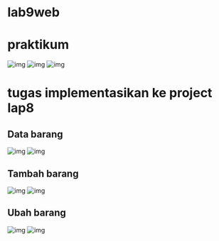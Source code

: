 # lab9web

# praktikum
![img](https://github.com/luffy-arc/lab9web/blob/main/Screenshot%202023-12-05%20063201.png)
![img](https://github.com/luffy-arc/lab9web/blob/main/Screenshot%202023-12-05%20063216.png)
![img](https://github.com/luffy-arc/lab9web/blob/main/Screenshot%202023-12-05%20063241.png)

# tugas implementasikan ke project lap8
## Data barang
![img](https://github.com/luffy-arc/lab9web/blob/main/Screenshot%20(75).png)
![img](https://github.com/luffy-arc/lab9web/blob/main/Screenshot%20(76).png)
## Tambah barang 
![img](https://github.com/luffy-arc/lab9web/blob/main/Screenshot%20(74).png)
![img](https://github.com/luffy-arc/lab9web/blob/main/Screenshot%20(77).png)
## Ubah barang
![img](https://github.com/luffy-arc/lab9web/blob/main/Screenshot%20(71).png)
![img](https://github.com/luffy-arc/lab9web/blob/main/Screenshot%20(78).png)
